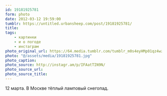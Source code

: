 ```yaml
---
id: 19181925781
form: photo
date: 2012-03-12 19:59:00
tumblr: https://untitled.urbansheep.com/post/19181925781/
title:
tags:
    - картинки
    - и о погоде
    - инстаграм
photo_original_url: https://64.media.tumblr.com/tumblr_m0s4eyHMp01qz4wzio1_640.jpg
photo: "@/assets/media/19181925781.jpg"
photo_caption:
photo_source: http://instagr.am/p/IFAatTIN9N/
photo_source_url:
photo_source_title:
---
```


<p>12 марта. В Москве тёплый ламповый снегопад.</p>
